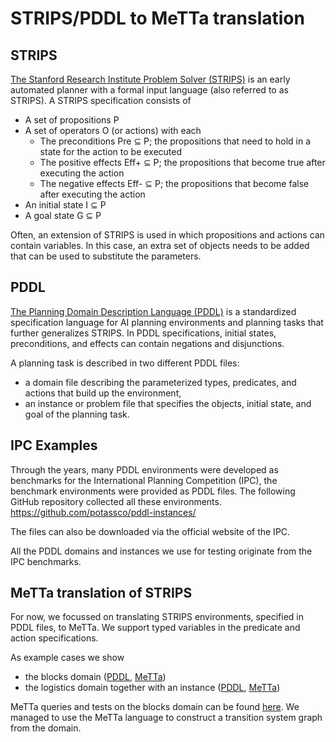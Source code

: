 # STRIPS/PDDL to MeTTa translation

## STRIPS 
[The Stanford Research Institute Problem Solver (STRIPS)](https://en.wikipedia.org/wiki/Stanford_Research_Institute_Problem_Solver) is an early automated planner with a formal input language (also referred to as STRIPS). A STRIPS specification consists of 
* A set of propositions P
* A set of operators O (or actions) with each
  * The preconditions Pre ⊆ P; the propositions that need to hold in a state for the action to be executed
  * The positive effects Eff+ ⊆ P; the propositions that become true after executing the action
  * The negative effects Eff- ⊆ P; the propositions that become false after executing the action
* An initial state I ⊆ P
* A goal state G ⊆ P

Often, an extension of STRIPS is used in which propositions and actions can contain variables. In this case, an extra set of objects needs to be added that can be used to substitute the parameters.


## PDDL 
[The Planning Domain Description Language (PDDL)](https://en.wikipedia.org/wiki/Planning_Domain_Definition_Language) is a standardized specification language for AI planning environments and planning tasks that further generalizes STRIPS. 
In PDDL specifications, initial states, preconditions, and effects can contain negations and disjunctions. 

A planning task is described in two different PDDL files: 
* a domain file describing the parameterized types, predicates, and actions that build up the environment, 
* an instance or problem file that specifies the objects, initial state, and goal of the planning task. 

## IPC Examples
Through the years, many PDDL environments were developed as benchmarks for the International Planning Competition (IPC), the benchmark environments were provided as PDDL files.
The following GitHub repository collected all these environments.
https://github.com/potassco/pddl-instances/

The files can also be downloaded via the official website of the IPC. 

All the PDDL domains and instances we use for testing originate from the IPC benchmarks. 

## MeTTa translation of STRIPS
For now, we focussed on translating STRIPS environments, specified in PDDL files, to MeTTa. 
We support typed variables in the predicate and action specifications.

As example cases we show 
* the blocks domain ([PDDL](blocks/domain.pddl), [MeTTa](strips-to-metta-improved/blocks-i-1.metta))
* the logistics domain together with an instance ([PDDL](logistics), [MeTTa](strips-to-metta-improved/logistics-i-1.metta))

MeTTa queries and tests on the blocks domain can be found [here](strips-to-metta-improved/queries.metta). 
We managed to use the MeTTa language to construct a transition system graph from the domain. 